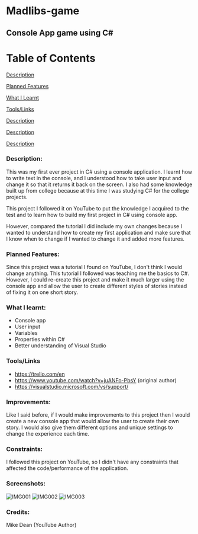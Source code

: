 # Madlibs-game

## Console App game using C#

# Table of Contents

[Description](#Description)  
<a name="Description"/>


[Planned Features](#Planned_Features)  
<a name="Planned_Features"/>


[What I Learnt](#What_I_Learnt)  
<a name="What_I_Learnt"/>


[Tools/Links](#Tools/Links)  
<a name="Tools/Links"/>


[Description](#Description)  
<a name="Description"/>


[Description](#Description)  
<a name="Description"/>


[Description](#Description)  
<a name="Description"/>


### Description:

This was my first ever project in C# using a console application. I learnt how to write text in the console, and I understood how to take user input and change it so that it returns it back on the screen. I also had some knowledge built up from college because at this time I was studying C# for the college projects.

This project I followed it on YouTube to put the knowledge I acquired to the test and to learn how to build my first project in C# using console app.

However, compared the tutorial I did include my own changes because I wanted to understand how to create my first application and make sure that I know when to change if I wanted to change it and added more features.

### Planned Features:

Since this project was a tutorial I found on YouTube, I don't think I would change anything. This tutorial I followed was teaching me the basics to C#. However, I could re-create this project and make it much larger using the console app and allow the user to create different styles of stories instead of fixing it on one short story. 

### What I learnt:
- Console app
- User input
- Variables
- Properties within C#
- Better understanding of Visual Studio

### Tools/Links
- https://trello.com/en
- https://www.youtube.com/watch?v=juANFo-PbsY (original author)
- https://visualstudio.microsoft.com/vs/support/

### Improvements:

Like I said before, if I would make improvements to this project then I would create a new console app that would allow the user to create their own story. I would also give them different options and unique settings to change the experience each time.

### Constraints:

I followed this project on YouTube, so I didn't have any constraints that affected the code/performance of the application.

### Screenshots:
![IMG001](https://user-images.githubusercontent.com/45819118/72207744-b33a4a00-3493-11ea-9138-d4ccc586d6bb.PNG)
![IMG002](https://user-images.githubusercontent.com/45819118/72207745-b33a4a00-3493-11ea-978e-0d3eeaebda52.PNG)
![IMG003](https://user-images.githubusercontent.com/45819118/72207746-b3d2e080-3493-11ea-8d55-17d2b0e15337.PNG)


### Credits:
Mike Dean (YouTube Author)
